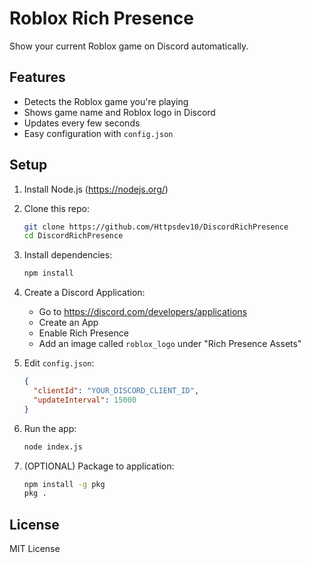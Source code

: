 # Roblox Rich Presence

Show your current Roblox game on Discord automatically.

## Features
- Detects the Roblox game you're playing
- Shows game name and Roblox logo in Discord
- Updates every few seconds
- Easy configuration with `config.json`

## Setup

1. Install Node.js (https://nodejs.org/)
2. Clone this repo:
    ```bash
    git clone https://github.com/Httpsdev10/DiscordRichPresence
    cd DiscordRichPresence
    ```
3. Install dependencies:
    ```bash
    npm install
    ```
4. Create a Discord Application:
    - Go to https://discord.com/developers/applications
    - Create an App
    - Enable Rich Presence
    - Add an image called `roblox_logo` under "Rich Presence Assets"
5. Edit `config.json`:
    ```json
    {
      "clientId": "YOUR_DISCORD_CLIENT_ID",
      "updateInterval": 15000
    }
    ```
6. Run the app:
    ```bash
    node index.js
    ```

7. (OPTIONAL) Package to application:
   ```bash
   npm install -g pkg
   pkg .
   ```
## License

MIT License
